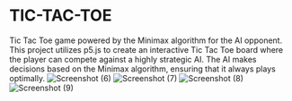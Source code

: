 # TIC-TAC-TOE
Tic Tac Toe game powered by the Minimax algorithm for the AI opponent. This project utilizes p5.js to create an interactive Tic Tac Toe board where the player can compete against a highly strategic AI. The AI makes decisions based on the Minimax algorithm, ensuring that it always plays optimally.
![Screenshot (6)](https://github.com/user-attachments/assets/0863d7c2-6637-4f66-9153-90fb65a2acac)
![Screenshot (7)](https://github.com/user-attachments/assets/116938aa-3c05-4fdc-a614-c3920cd17002)
![Screenshot (8)](https://github.com/user-attachments/assets/df0d9c22-4cff-45c3-b8ef-94b58a180599)
![Screenshot (9)](https://github.com/user-attachments/assets/f306bd39-eaa5-4ada-be04-311ce7f259bd)
